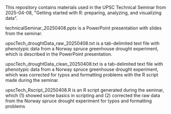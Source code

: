 This repository contains materials used in the UPSC Technical Seminar from 2025-04-08, "Getting started with R: preparing, analyzing, and visualizing data". 

technicalSeminar_20250408.pptx is a PowerPoint presentation with slides from the seminar.

upscTech_droughtData_raw_20250408.txt is a tab-delimited text file with phenotypic data from a Norway spruce greenhouse drought experiment, which is described in the PowerPoint presentation.

upscTech_droughtData_clean_20250408.txt is a tab-delimited text file with phenotypic data from a Norway spruce greenhouse drought experiment, which was corrected for typos and formatting problems with the R script made during the seminar.

upscTech_Rscript_20250408.R is an R script generated during the seminar, which (1) showed some basics in scripting and (2) corrected the raw data from the Norway spruce drought experiment for typos and formatting problems
